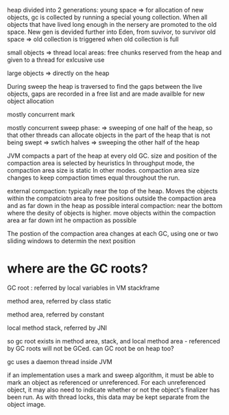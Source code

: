 heap divided into 2 generations: 
young space => for allocation of new objects, gc is collected by running a special young collection. When all objects that have lived long enough in the nersery are promoted to the old space. New gen is devided further into Eden, from suvivor, to survivor
old space => old collection is triggered when old collection is full

small objects => thread local areas: free chunks reserved from the heap and given to a thread for exlcusive use

large objects => directly on the heap

During sweep the heap is traversed to find the gaps between the live objects, gaps are recorded in a free list and are made availble for new object allocation

mostly concurrent mark

mostly concurrent sweep phase: 
=> sweeping of one half of the heap, so that other threads can allocate objects in the part of the heap that is not being swept
=> swtich halves
=> sweeping the other half of the heap

JVM compacts a part of the heap at every old GC. size and position of the compaction area is selected by heuristics
In throughput mode, the compaction area size is static
In other modes. compaction area size changes to keep compaction times equal throughout the run.

external compaction: typically near the top of the heap. Moves the objects within the compatciotn area to free positions outside the compaction area and as far down in the heap as possible
interal compaction: near the bottom where the desity of objects is higher. move objects within the compaction area ar far down int he
ompaction as possible

The postion of the compaction area changes at each GC, using one or two sliding windows to determin the next position


# where are the GC roots?

GC root : referred by local variables in VM stackframe

method area, referred by class static 

method area, referred by constant

local method stack, referred by JNI

so gc root exists in method area, stack, and local method area - referenced by GC roots will not be GCed.  can GC root be on heap too?

gc uses a daemon thread inside JVM


if an implementation uses a mark and sweep algorithm, it must be able to mark an object as referenced or unreferenced. For each unreferenced object, it may also need to indicate whether or not the object's finalizer has been run. As with thread locks, this data may be kept separate from the object image.


